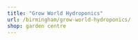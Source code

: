 ```yaml
---
title: "Grow World Hydroponics"
url: /birmingham/grow-world-hydroponics/
shop: garden centre
---
```

